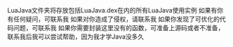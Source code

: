LuaJava文件夹将存放包括LuaJava.dex在内的所有LuaJava使用实例
如果有你有任何疑问，可联系我
如果对你造成了侵权，请联系我
如果你发现了可优化的代码问题，可联系我
如果你需要封装这里没有的函数，可准备上源码或者不准备，联系我后我可以尝试帮助，因为我才学Java没多久
